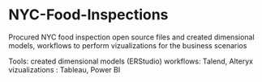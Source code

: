# NYC-Food-Inspections
Procured NYC food inspection open source files and created dimensional models, workflows to perform vizualizations for the business scenarios 

Tools: 
created dimensional models (ERStudio)
workflows: Talend, Alteryx
vizualizations : Tableau, Power BI
